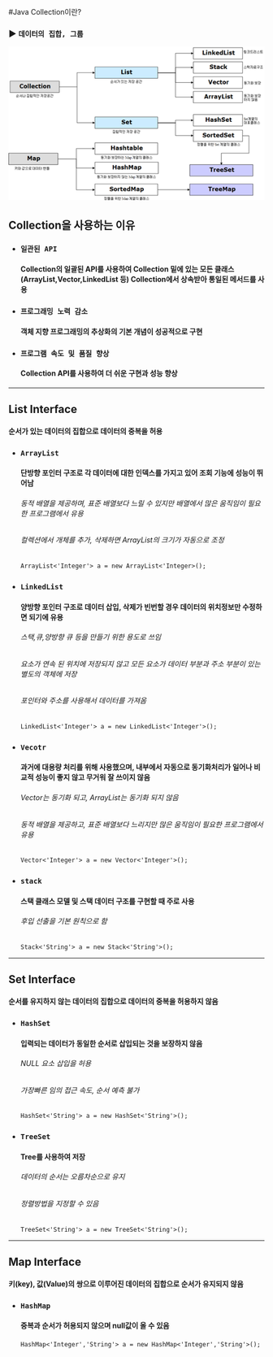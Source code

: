 #Java Collection이란?
### ▶ `데이터의 집합, 그룹`
![](./CS_IMG/Java_Collection.png)

## Collection을 사용하는 이유
* ### `일관된 API`
    #### Collection의 일괄된 API를 사용하여 Collection 밑에 있는 모든 클래스(ArrayList,Vector,LinkedList 등) Collection에서 상속받아 통일된 메서드를 사용
* ### `프로그래밍 노력 감소`
    #### 객체 지향 프로그래밍의 추상화의 기본 개념이 성공적으로 구현
* ### `프로그램 속도 및 품질 향상`
    #### Collection API를 사용하여 더 쉬운 구현과 성능 향상

<hr/>

## List Interface
#### 순서가 있는 데이터의 집합으로 데이터의 중복을 허용
* ### `ArrayList`
    #### 단방향 포인터 구조로 각 데이터에 대한 인덱스를 가지고 있어 조회 기능에 성능이 뛰어남
    ###### 동적 배열을 제공하며, 표준 배열보다 느릴 수 있지만 배열에서 많은 움직임이 필요한 프로그램에서 유용
    ###### 컬렉션에서 개체를 추가, 삭제하면 ArrayList의 크기가 자동으로 조정
  <pre><code>ArrayList<'Integer'> a = new ArrayList<'Integer>();</code></pre>
* ### `LinkedList`
    #### 양방향 포인터 구조로 데이터 삽입, 삭제가 빈번할 경우 데이터의 위치정보만 수정하면 되기에 유용
    ###### 스택,큐,양방향 큐 등을 만들기 위한 용도로 쓰임
    ###### 요소가 연속 된 위치에 저장되지 않고 모든 요소가 데이터 부분과 주소 부분이 있는 별도의 객체에 저장
    ###### 포인터와 주소를 사용해서 데이터를 가져옴
  <pre><code>LinkedList<'Integer'> a = new LinkedList<'Integer'>();</code></pre>
* ### `Vecotr`
    #### 과거에 대용량 처리를 위해 사용했으며, 내부에서 자동으로 동기화처리가 일어나 비교적 성능이 좋지 않고 무거워 잘 쓰이지 않음
    ###### Vector는 동기화 되고, ArrayList는 동기화 되지 않음
    ###### 동적 배열을 제공하고, 표준 배열보다 느리지만 많은 움직임이 필요한 프로그램에서 유용
  <pre><code>Vector<'Integer'> a = new Vector<'Integer'>();</code></pre>
* ### `stack`
    #### 스택 클래스 모델 및 스택 데이터 구조를 구현할 때 주로 사용
    ###### 후입 선출을 기본 원칙으로 함
  <pre><code>Stack<'String'> a = new Stack<'String'>();</code></pre>

<hr/>

## Set Interface
#### 순서를 유지하지 않는 데이터의 집합으로 데이터의 중복을 허용하지 않음
* ### `HashSet`
    #### 입력되는 데이터가 동일한 순서로 삽입되는 것을 보장하지 않음
    ###### NULL 요소 삽입을 허용
    ###### 가장빠른 임의 접근 속도, 순서 예측 불가
  <pre><code>HashSet<'String'> a = new HashSet<'String'>();</code></pre>
* ### `TreeSet`
    #### Tree를 사용하여 저장
    ###### 데이터의 순서는 오름차순으로 유지
    ###### 정렬방법을 지정할 수 있음
  <pre><code>TreeSet<'String'> a = new TreeSet<'String'>();</code></pre>

<hr/>

## Map Interface
#### 키(key), 값(Value)의 쌍으로 이루어진 데이터의 집합으로 순서가 유지되지 않음
* ### `HashMap`
    #### 중복과 순서가 허용되지 않으며 null값이 올 수 있음
  <pre><code>HashMap<'Integer','String'> a = new HashMap<'Integer','String'>();</code></pre>